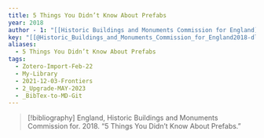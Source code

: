 ```yaml
---
title: 5 Things You Didn’t Know About Prefabs
year: 2018
author - 1: "[[Historic Buildings and Monuments Commission for England]]"
key: "[[@Historic_Buildings_and_Monuments_Commission_for_England2018-dl]]"
aliases:
  - 5 Things You Didn’t Know About Prefabs
tags:
  - Zotero-Import-Feb-22
  - My-Library
  - 2021-12-03-Frontiers
  - 2_Upgrade-MAY-2023
  - _BibTex-to-MD-Git
---
```


> [!bibliography]
> England, Historic Buildings and Monuments Commission for. 2018. “5 Things You Didn’t Know About Prefabs.”